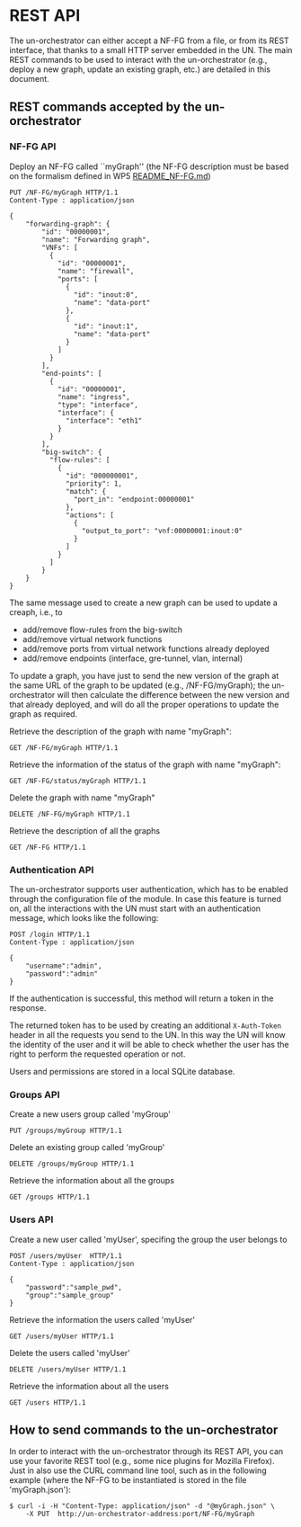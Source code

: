 # REST API

The un-orchestrator can either accept a NF-FG from a file, or from its REST interface,
that thanks to a small HTTP server embedded in the UN. The main REST commands to be used
to interact with the un-orchestrator (e.g., deploy a new graph, update an existing graph,
etc.) are detailed in this document.

## REST commands accepted by the un-orchestrator

### NF-FG API
Deploy an NF-FG called ``myGraph'' (the NF-FG description must be based on the
formalism defined in WP5 [README_NF-FG.md](README_NF-FG.md))

    PUT /NF-FG/myGraph HTTP/1.1
    Content-Type : application/json

    {
		"forwarding-graph": {
			"id": "00000001",
			"name": "Forwarding graph",
			"VNFs": [
			  {
				"id": "00000001",
				"name": "firewall",
				"ports": [
				  {
					"id": "inout:0",
					"name": "data-port"
				  },
				  {
					"id": "inout:1",
					"name": "data-port"
				  }
				]
			  }
			],
			"end-points": [
			  {
				"id": "00000001",
				"name": "ingress",
				"type": "interface",
				"interface": {
				  "interface": "eth1"
				}
			  }
			],
			"big-switch": {
			  "flow-rules": [
				{
				  "id": "000000001",
				  "priority": 1,
				  "match": {
					"port_in": "endpoint:00000001"
				  },
				  "actions": [
					{
					  "output_to_port": "vnf:00000001:inout:0"
					}
				  ]
				}
			  ]
			}
		}
	}

The same message used to create a new graph can be used to update a creaph, i.e., to

 * add/remove flow-rules from the big-switch
 * add/remove virtual network functions
 * add/remove ports from virtual network functions already deployed
 * add/remove endpoints (interface, gre-tunnel, vlan, internal)

To update a graph, you have just to send the new version of the graph at the same URL of
the graph to be updated (e.g., /NF-FG/myGraph); the un-orchestrator will then calculate the
difference between the new version and that already deployed, and will do all the proper
operations to update the graph as required.

Retrieve the description of the graph with name "myGraph":

	GET /NF-FG/myGraph HTTP/1.1

Retrieve the information of the status of the graph with name "myGraph":

	GET /NF-FG/status/myGraph HTTP/1.1

Delete the graph with name "myGraph"

	DELETE /NF-FG/myGraph HTTP/1.1

Retrieve the description of all the graphs

	GET /NF-FG HTTP/1.1

### Authentication API

The un-orchestrator supports user authentication, which has to be enabled through the configuration file of the module.
In case this feature is turned on, all the interactions with the UN must start with an authentication message, which looks like the following:

    POST /login	HTTP/1.1
    Content-Type : application/json

    {
        "username":"admin", 
        "password":"admin"
    }
    
If the authentication is successful, this method will return a token in the response.

The returned token has to be used by creating an additional `X-Auth-Token` header in all the requests you send to the UN.
In this way the UN will know the identity of the user and it will be able to check whether the user has the right to perform the requested operation or not.

Users and permissions are stored in a local SQLite database.

### Groups API

Create a new users group called 'myGroup'

	PUT /groups/myGroup HTTP/1.1
	
Delete an existing group called 'myGroup'

	DELETE /groups/myGroup HTTP/1.1
	
Retrieve the information about all the groups

	GET /groups HTTP/1.1

### Users API

Create a new user called 'myUser', specifing the group the user belongs to

    POST /users/myUser	HTTP/1.1
    Content-Type : application/json

    {
        "password":"sample_pwd",
        "group":"sample_group"
    }
    
Retrieve the information the users called 'myUser'

	GET /users/myUser HTTP/1.1
	
Delete the users called 'myUser'

	DELETE /users/myUser HTTP/1.1
	
Retrieve the information about all the users

	GET /users HTTP/1.1
	
	
## How to send commands to the un-orchestrator

In order to interact with the un-orchestrator through its REST API, you can use
your favorite REST tool (e.g., some nice plugins for Mozilla Firefox). Just in
also use the CURL command line tool, such as in the following example (where the
NF-FG to be instantiated is stored in the file 'myGraph.json'):

	$ curl -i -H "Content-Type: application/json" -d "@myGraph.json" \
		-X PUT  http://un-orchestrator-address:port/NF-FG/myGraph
		


